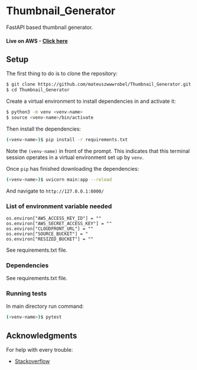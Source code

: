 # Thumbnail_Generator
FastAPI based thumbnail generator.

#### Live on AWS - [Click here](http://18.168.150.167/)

## Setup

The first thing to do is to clone the repository:

```sh
$ git clone https://github.com/mateuszwwwrobel/Thumbnail_Generator.git
$ cd Thumbnail_Generator
```

Create a virtual environment to install dependencies in and activate it:

```sh
$ python3 -m venv <venv-name>
$ source <venv-name>/bin/activate
```

Then install the dependencies:

```sh
(<venv-name>)$ pip install -r requirements.txt
```
Note the `(venv-name)` in front of the prompt. This indicates that this terminal
session operates in a virtual environment set up by `venv`.

Once `pip` has finished downloading the dependencies:
```sh
(<venv-name>)$ uvicorn main:app --reload
```
And navigate to `http://127.0.0.1:8000/`

### List of environment variable needed
    os.environ["AWS_ACCESS_KEY_ID"] = ""
    os.environ["AWS_SECRET_ACCESS_KEY"] = ""
    os.environ["CLOUDFRONT_URL"] = ""
    os.environ["SOURCE_BUCKET"] = "
    os.environ["RESIZED_BUCKET"] = ""

See requirements.txt file. 

### Dependencies

See requirements.txt file. 

### Running tests

In main directory run command:
```sh
(<venv-name>)$ pytest
```

## Acknowledgments

For help with every trouble:
* [Stackoverflow](https://stackoverflow.com/)
